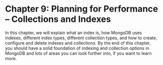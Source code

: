 # Chapter 9: Planning for Performance – Collections and Indexes

In this chapter, we will explain what an index is, how MongoDB uses indexes, different index types, different collection types, and how to create, configure and delete indexes and collections. By the end of this chapter, you should have a solid foundation of indexing and collection options in MongoDB and lots of areas you can look further into, if you want to learn more.
